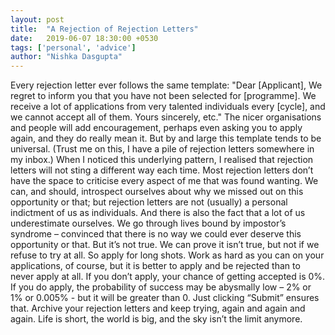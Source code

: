 ```yaml
---
layout: post
title:  "A Rejection of Rejection Letters"
date:   2019-06-07 18:30:00 +0530
tags: ['personal', 'advice']
author: "Nishka Dasgupta"
---
```

Every rejection letter ever follows the same template: 
"Dear \[Applicant\],
We regret to inform you that you have not been selected for \[programme\]. We receive a lot of applications from very talented individuals every \[cycle\], and we cannot accept all of them.
Yours sincerely,
etc."
The nicer organisations and people will add encouragement, perhaps even asking you to apply again, and they do really mean it. But by and large this template tends to be universal. (Trust me on this, I have a pile of rejection letters somewhere in my inbox.) 
When I noticed this underlying pattern, I realised that rejection letters will not sting a different way each time. Most rejection letters don’t have the space to criticise every aspect of me that was found wanting. We can, and should, introspect ourselves about why we missed out on this opportunity or that; but rejection letters are not (usually) a personal indictment of us as individuals. 
And there is also the fact that a lot of us underestimate ourselves. We go through lives bound by impostor’s syndrome – convinced that there is no way we could ever deserve this opportunity or that. But it’s not true. We can prove it isn’t true, but not if we refuse to try at all.
So apply for long shots. Work as hard as you can on your applications, of course, but it is better to apply and be rejected than to never apply at all. If you don’t apply, your chance of getting accepted is 0%. If you do apply, the probability of success may be abysmally low – 2% or 1% or 0.005% - but it will be greater than 0. Just clicking “Submit” ensures that. Archive your rejection letters and keep trying, again and again and again. Life is short, the world is big, and the sky isn’t the limit anymore. 

